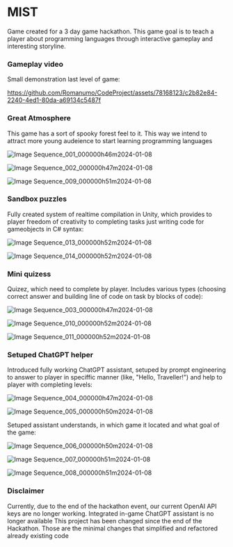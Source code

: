# MIST
Game created for a 3 day game hackathon. This game goal is to teach a player about programming languages through interactive gameplay and interesting storyline. 

### Gameplay video
Small demonstration last level of game:

https://github.com/Romanumo/CodeProject/assets/78168123/c2b82e84-2240-4ed1-80da-a69134c5487f

### Great Atmosphere
This game has a sort of spooky forest feel to it. This way we intend to attract more young audeience to start learning programming languages

![Image Sequence_001_000000h46m2024-01-08](https://github.com/Romanumo/CodeProject/assets/78168123/b048c220-8ac2-4f2e-ae8a-e4289fd4e11c)

![Image Sequence_002_000000h47m2024-01-08](https://github.com/Romanumo/CodeProject/assets/78168123/019dd1a0-07d3-431e-9051-558693b0b738)

![Image Sequence_009_000000h51m2024-01-08](https://github.com/Romanumo/CodeProject/assets/78168123/03041e0d-8b68-4173-8dfd-239ac6f9f581)

### Sandbox puzzles
Fully created system of realtime compilation in Unity, which provides to player freedom of creativity to completing tasks just writing code for gameobjects in C# syntax:

![Image Sequence_013_000000h52m2024-01-08](https://github.com/Romanumo/CodeProject/assets/78168123/48b9c129-f9e1-403f-b6ca-7bac837e1727)

![Image Sequence_014_000000h52m2024-01-08](https://github.com/Romanumo/CodeProject/assets/78168123/53d63b72-7f5c-4b0b-9bda-dbca06580985)

### Mini quizess
Quizez, which need to complete by player. Includes various types (choosing correct answer and building line of code on task by blocks of code):

![Image Sequence_003_000000h47m2024-01-08](https://github.com/Romanumo/CodeProject/assets/78168123/d5b05357-7fb8-45ee-81ce-6b2fe8d1ee2d)

![Image Sequence_010_000000h52m2024-01-08](https://github.com/Romanumo/CodeProject/assets/78168123/2a4abaea-c8d9-45e2-9997-eda326292fd5)

![Image Sequence_011_000000h52m2024-01-08](https://github.com/Romanumo/CodeProject/assets/78168123/979b5e81-02f3-4424-a23e-2e56a815c752)

### Setuped ChatGPT helper
Introduced fully working ChatGPT assistant, setuped by prompt engineering to answer to player in speciffic manner (like, "Hello, Traveller!") and help to player with completing levels:

![Image Sequence_004_000000h47m2024-01-08](https://github.com/Romanumo/CodeProject/assets/78168123/c05aebc8-282c-41b6-bc3c-da6bbfc4fc84)

![Image Sequence_005_000000h50m2024-01-08](https://github.com/Romanumo/CodeProject/assets/78168123/cf3eda99-9c6a-4b3e-b6e3-528738dfc44a)

Setuped assistant understands, in which game it located and what goal of the game:

![Image Sequence_006_000000h50m2024-01-08](https://github.com/Romanumo/CodeProject/assets/78168123/d123350b-2bb4-403c-af2c-321bf8199bac)

![Image Sequence_007_000000h51m2024-01-08](https://github.com/Romanumo/CodeProject/assets/78168123/890ba0ea-b1cb-4901-8be6-b66e741c7dbd)

![Image Sequence_008_000000h51m2024-01-08](https://github.com/Romanumo/CodeProject/assets/78168123/f9a6ae4c-728b-4cea-9617-035595bdab6b)

### Disclaimer
Currently, due to the end of the hackathon event, our current OpenAI API keys are no longer working. Integrated in-game ChatGPT assistant is no longer available
This project has been changed since the end of the Hackathon. Those are the minimal changes that simplified and refactored already existing code
